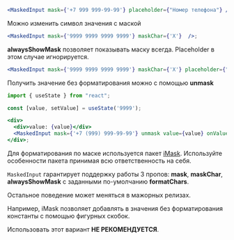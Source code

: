 ```jsx harmony
<MaskedInput mask={'+7 999 999-99-99'} placeholder={"Номер телефона"} />;
```

Можно изменить символ значения с маской
```jsx harmony
<MaskedInput mask={'9999 9999 9999 9999'} maskChar={'X'}  />;
```

**alwaysShowMask** позволяет показывать маску всегда. Placeholder в этом случае игнорируется.
```jsx harmony
<MaskedInput mask={'9999 9999 9999 9999'} maskChar={'X'} placeholder={"Номер карты"} />;
```

Получить значение без форматирования можно с помощью **unmask**
```jsx harmony
import { useState } from "react";

const [value, setValue] = useState('9999');

<div>
  <div>value: {value}</div>
  <MaskedInput mask={'+7 (999) 999-99-99'} unmask value={value} onValueChange={setValue} />
</div>;
```

Для форматирования по маске используется пакет [iMask](https://imask.js.org/). Используйте особенности пакета принимая всю ответственность на себя.

`MaskedInput` гарантирует поддержку работы 3 пропов:  **mask**, **maskChar**, **alwaysShowMask** с заданными по-умолчанию **formatChars**.

Остальное поведение может меняться в мажорных релизах.

Например, iMask позволяет добавлять в значения без форматирования константы с помощью фигурных скобок.

Использовать этот вариант **НЕ РЕКОМЕНДУЕТСЯ**.
